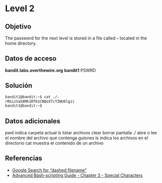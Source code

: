 # Level 2

## Objetivo
The password for the next level is stored in a file called **-** located in the home directory.

## Datos de acceso
**bandit.labs.overthewire.org**
**bandit1**
PSWRD

## Solución

```bash
bandit1@bandit:~$ cat ./-
rRGizSaX8Mk1RTb1CNQoXTcYZWU6lgzi
bandit1@bandit:~$
```

## Datos adicionales
pwd indica carpeta actual
ls listar archivos
clear borrar pantalla
./ abre o lee el nombre del archivo que contenga guiones
ls indica los archivos en el directorio
cat muestra el contenido de un archivo

## Referencias
-   [Google Search for “dashed filename”](https://www.google.com/search?q=dashed+filename)
-   [Advanced Bash-scripting Guide - Chapter 3 - Special Characters](https://tldp.org/LDP/abs/html/special-chars.html)
